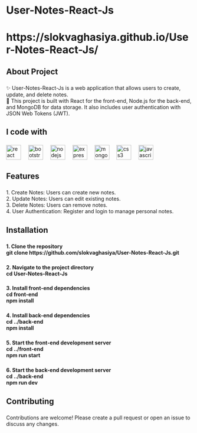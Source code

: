 <h1 align="left">User-Notes-React-Js</h1>

###

<h1 align="left">https://slokvaghasiya.github.io/User-Notes-React-Js/</h1>

###

<h2 align="left">About Project</h2>

###

<p align="left">✨ User-Notes-React-Js is a web application that allows users to create, update, and delete notes.<br>🎲 This project is built with React for the front-end, Node.js for the back-end, and MongoDB for data storage. It also includes user authentication with JSON Web Tokens (JWT).</p>

###

<h2 align="left">I code with</h2>

###

<div align="left">
  <img src="https://cdn.jsdelivr.net/gh/devicons/devicon/icons/react/react-original.svg" height="40" alt="react logo"  />
  <img width="12" />
  <img src="https://cdn.jsdelivr.net/gh/devicons/devicon/icons/bootstrap/bootstrap-original.svg" height="40" alt="bootstrap logo"  />
  <img width="12" />
  <img src="https://cdn.jsdelivr.net/gh/devicons/devicon/icons/nodejs/nodejs-original.svg" height="40" alt="nodejs logo"  />
  <img width="12" />
  <img src="https://cdn.jsdelivr.net/gh/devicons/devicon/icons/express/express-original.svg" height="40" alt="express logo"  />
  <img width="12" />
  <img src="https://cdn.jsdelivr.net/gh/devicons/devicon/icons/mongodb/mongodb-original.svg" height="40" alt="mongodb logo"  />
  <img width="12" />
  <img src="https://cdn.jsdelivr.net/gh/devicons/devicon/icons/css3/css3-original.svg" height="40" alt="css3 logo"  />
  <img width="12" />
  <img src="https://cdn.jsdelivr.net/gh/devicons/devicon/icons/javascript/javascript-original.svg" height="40" alt="javascript logo"  />
</div>

###

<h2 align="left">Features</h2>

###

<p align="left">1. Create Notes: Users can create new notes.<br>2. Update Notes: Users can edit existing notes.<br>3. Delete Notes: Users can remove notes.<br>4. User Authentication: Register and login to manage personal notes.</p>

###

<h2 align="left">Installation</h2>

###

<h4 align="left">1. Clone the repository<br>git clone https://github.com/slokvaghasiya/User-Notes-React-Js.git</h4>

###

<h4 align="left">2. Navigate to the project directory<br>cd User-Notes-React-Js</h4>

###

<h4 align="left">3. Install front-end dependencies<br>cd front-end<br>npm install</h4>

###

<h4 align="left">4. Install back-end dependencies<br>cd ../back-end<br>npm install</h4>

###

<h4 align="left">5. Start the  front-end development server<br>cd ../front-end<br>npm run start</h4>

###

<h4 align="left">6. Start the  back-end development server<br>cd ../back-end<br>npm run dev</h4>

###

<h2 align="left">Contributing</h2>

###

<p align="left">Contributions are welcome! Please create a pull request or open an issue to discuss any changes.</p>

###
